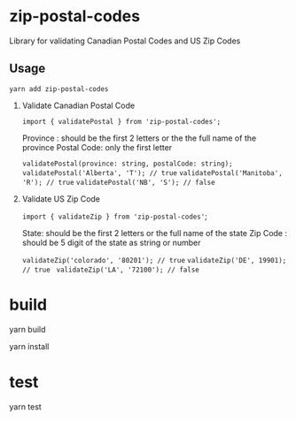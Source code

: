 # zip-postal-codes

Library for validating Canadian Postal Codes and US Zip Codes

## Usage

`yarn add zip-postal-codes`

1. Validate Canadian Postal Code

   `import { validatePostal } from 'zip-postal-codes';`

   Province : should be the first 2 letters or the the full name of the province
   Postal Code: only the first letter

   `validatePostal(province: string, postalCode: string);`
   `validatePostal('Alberta', 'T'); // true`
   `validatePostal('Manitoba', 'R'); // true`
   `validatePostal('NB', 'S'); // false`

2. Validate US Zip Code

   `import { validateZip } from 'zip-postal-codes'`;

   State: should be the first 2 letters or the full name of the state
   Zip Code : should be 5 digit of the state as string or number
   
   `validateZip('colorado', '80201'); // true`
   `validateZip('DE', 19901); // true `
   `validateZip('LA', '72100'); // false`

# build

yarn build

yarn install

# test

yarn test
